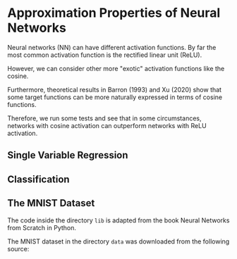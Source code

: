# Approximation Properties of Neural Networks

Neural networks (NN) can have different activation functions. By far the most common activation function is the rectified linear unit (ReLU).

However, we can consider other more "exotic" activation functions like the cosine.

Furthermore, theoretical results in Barron (1993) and Xu (2020) show that some target functions can be more naturally expressed in terms of cosine functions.

Therefore, we run some tests and see that in some circumstances, networks with cosine activation can outperform networks with ReLU activation.

## Single Variable Regression

## Classification

## The MNIST Dataset

The code inside the directory `lib` is adapted from the book Neural Networks from Scratch in Python.

The MNIST dataset in the directory `data` was downloaded from the following source:
